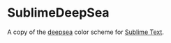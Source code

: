# SublimeDeepSea

A copy of the [deepsea](https://codeberg.org/flimberger/deepsea.nvim) color scheme for [Sublime Text](https://www.sublimetext.com/).

